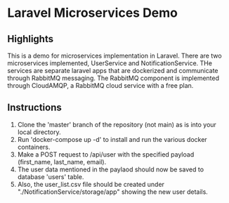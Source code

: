 # Laravel Microservices Demo
## Highlights
This is a demo for microservices implementation in Laravel. There are two microservices implemented, UserService and NotificationService. THe services are separate laravel apps that are dockerized and communicate through RabbitMQ messaging. The RabbitMQ component is implemented through CloudAMQP, a RabbitMQ cloud service with a free plan.

## Instructions
1. Clone the 'master' branch of the repository (not main) as is into your local directory.
2. Run 'docker-compose up -d' to install and run the various docker containers.
3. Make a POST request to /api/user with the specified payload (first_name, last_name, email).
4. The user data mentioned in the paylaod should now be saved to database 'users' table.
5. Also, the user_list.csv file should be created under "./NotificationService/storage/app" showing the new user details.
